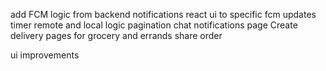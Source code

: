 add FCM logic from backend
notifications
react ui to specific fcm updates
timer remote and local logic
pagination
chat
notifications page
Create delivery pages for grocery and errands
share order

ui improvements